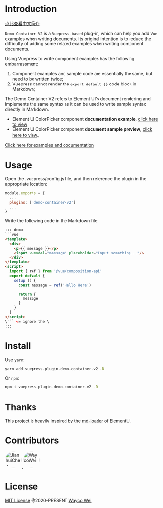 # Introduction

[点此查看中文简介](https://github.com/wkcole/vuepress-plugin-demo-container-v2/blob/master/README.zh-CN.md)

`Demo Container V2` is a `Vuepress-based` plug-in, which can help you add `Vue` examples when writing documents. Its original intention is to reduce the difficulty of adding some related examples when writing component documents.

Using Vuepress to write component examples has the following embarrassment:
1. Component examples and sample code are essentially the same, but need to be written twice;
2. Vuepress cannot render the `export default {}` code block in Markdown;

The Demo Container V2 refers to Element UI's document rendering and implements the same syntax as it can be used to write sample syntax directly in Markdown.
* Element UI ColorPicker component **documentation example**, [click here to view](https://github.com/ElemeFE/element/blob/dev/examples/docs/en-US/color-picker.md)
* Element UI ColorPicker component **document sample preview**, [click here to view](https://element.eleme.cn/2.0/#/en-US/component/color-picker)。

[Click here for examples and documentation](https://wkcole.github.io/vuepress-plugin-demo-container-v2/)

# Usage
Open the .vuepress/config.js file, and then reference the plugin in the appropriate location:

```js
module.exports = {
  ...
  plugins: ['demo-container-v2']
  ...
}
```

Write the following code in the Markdown file:

```html
::: demo
```vue
<template>
  <div>
    <p>{{ message }}</p>
    <input v-model="message" placeholder="Input something..."/>
  </div>
</template>
<script>
  import { ref } from '@vue/composition-api'
  export default {
    setup () {
      const message = ref('Hello Here')

      return {
        message
      }
    }
  }
</script>
\``` <= ignore the \
:::
```

# Install
Use `yarn`:
```bash
yarn add vuepress-plugin-demo-container-v2 -D
```
Or `npm`:
```bash
npm i vuepress-plugin-demo-container-v2 -D
```

# Thanks
This project is heavily inspired by the [md-loader](https://github.com/element-plus/element-plus/tree/dev/website/md-loader) of ElementUI.

# Contributors
<p>
  <a href="https://github.com/calebman" target="_blank">
    <img src="https://avatars0.githubusercontent.com/u/27751088" width="54px" height="54px" style="border-radius: 50%;" title="JianhuiChen">
  </a>
  <a href="https://github.com/wkcole" target="_blank">
    <img src="https://avatars0.githubusercontent.com/u/8675871" width="54px" height="54px" style="border-radius: 50%;" title="WaycoWei">
  </a>
</p>

# License

[MIT License](https://github.com/wkcole/vuepress-plugin-demo-container-v2/blob/master/LICENSE) @2020-PRESENT [Wayco Wei](https://github.com/wkcole)
